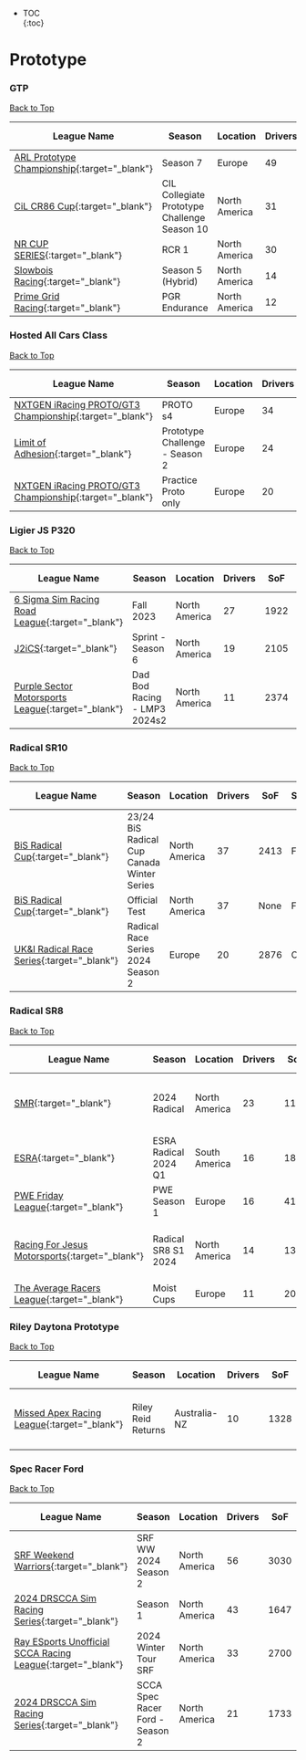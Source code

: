 * TOC  
{:toc}

# Prototype

### GTP

[Back to Top](#)  

| League Name | Season | Location | Drivers | SoF | Setup | Upcoming Race | New York | London | Sydney |
|-----------------------------------------------------------------------------------------------------------------------|--------------------------------------------|-------------|-------|----|-----|-----------------------------|-------------------------|-------------------------|--------------------------|
|[ARL Prototype Championship](https://members.iracing.com/membersite/member/LeagueView.do?league=6332){:target="_blank"} |Season 7 |Europe |49 |3361 | | | | | |
|[CiL CR86 Cup](https://members.iracing.com/membersite/member/LeagueView.do?league=5685){:target="_blank"} |CIL Collegiate Prototype Challenge Season 10 |North America |31 |1963 | |Sebring International Raceway |Thu, March 21 08:00PM EDT |Fri, March 22 12:00AM GMT |Fri, March 22 11:00AM AEDT |
|[NR CUP SERIES](https://members.iracing.com/membersite/member/LeagueView.do?league=9427){:target="_blank"} |RCR 1 |North America |30 |1268 | | | | | |
|[Slowbois Racing](https://members.iracing.com/membersite/member/LeagueView.do?league=9743){:target="_blank"} |Season 5 \(Hybrid\) |North America |14 |1538 | | | | | |
|[Prime Grid Racing](https://members.iracing.com/membersite/member/LeagueView.do?league=6851){:target="_blank"} |PGR Endurance |North America |12 |924 | | | | | |

### Hosted All Cars Class

[Back to Top](#)  

| League Name | Season | Location | Drivers | SoF | Setup | Upcoming Race | New York | London | Sydney |
|----------------------------------------------------------------------------------------------------------------------------------|-------------------------------|--------|-------|----|-----|-------------|--------|------|------|
|[NXTGEN iRacing PROTO/GT3 Championship](https://members.iracing.com/membersite/member/LeagueView.do?league=7015){:target="_blank"} |PROTO s4 |Europe |34 |2350 |Fixed | | | | |
|[Limit of Adhesion](https://members.iracing.com/membersite/member/LeagueView.do?league=3564){:target="_blank"} |Prototype Challenge \- Season 2 |Europe |24 |2138 |Both | | | | |
|[NXTGEN iRacing PROTO/GT3 Championship](https://members.iracing.com/membersite/member/LeagueView.do?league=7015){:target="_blank"} |Practice Proto only |Europe |20 |2432 |Fixed | | | | |

### Ligier JS P320

[Back to Top](#)  

| League Name | Season | Location | Drivers | SoF | Setup | Upcoming Race | New York | London | Sydney |
|-----------------------------------------------------------------------------------------------------------------------------|-----------------------------|-------------|-------|----|-----|-----------------------|-------------------------|-------------------------|--------------------------|
|[6 Sigma Sim Racing Road League](https://members.iracing.com/membersite/member/LeagueView.do?league=9154){:target="_blank"} |Fall 2023 |North America |27 |1922 |Fixed | | | | |
|[J2iCS](https://members.iracing.com/membersite/member/LeagueView.do?league=3630){:target="_blank"} |Sprint \- Season 6 |North America |19 |2105 |Both | | | | |
|[Purple Sector Motorsports League](https://members.iracing.com/membersite/member/LeagueView.do?league=8001){:target="_blank"} |Dad Bod Racing \- LMP3 2024s2 |North America |11 |2374 |Open |Barber Motorsports Park |Tue, March 26 09:30PM EDT |Wed, March 27 01:30AM GMT |Wed, March 27 12:30PM AEDT |

### Radical SR10

[Back to Top](#)  

| League Name | Season | Location | Drivers | SoF | Setup | Upcoming Race | New York | London | Sydney |
|---------------------------------------------------------------------------------------------------------------------|------------------------------------------|-------------|-------|----|-----|---------------------|-------------------------|-------------------------|--------------------------|
|[BiS Radical Cup](https://members.iracing.com/membersite/member/LeagueView.do?league=9196){:target="_blank"} |23/24 BiS Radical Cup Canada Winter Series |North America |37 |2413 |Fixed | | | | |
|[BiS Radical Cup](https://members.iracing.com/membersite/member/LeagueView.do?league=9196){:target="_blank"} |Official Test |North America |37 |None |Fixed | | | | |
|[UK&I Radical Race Series](https://members.iracing.com/membersite/member/LeagueView.do?league=5547){:target="_blank"} |Radical Race Series 2024 Season 2 |Europe |20 |2876 |Open |Rudskogen Motorsenter |Thu, March 21 03:15PM EDT |Thu, March 21 07:15PM GMT |Fri, March 22 06:15AM AEDT |

### Radical SR8

[Back to Top](#)  

| League Name | Season | Location | Drivers | SoF | Setup | Upcoming Race | New York | London | Sydney |
|------------------------------------------------------------------------------------------------------------------------|--------------------|-------------|-------|----|-----|-----------------------------|-------------------------|-------------------------|--------------------------|
|[SMR](https://members.iracing.com/membersite/member/LeagueView.do?league=8725){:target="_blank"} |2024 Radical |North America |23 |1161 |Fixed |Okayama International Circuit |Thu, March 21 09:30PM EDT |Fri, March 22 01:30AM GMT |Fri, March 22 12:30PM AEDT |
|[ESRA](https://members.iracing.com/membersite/member/LeagueView.do?league=10373){:target="_blank"} |ESRA Radical 2024 Q1 |South America |16 |1864 | | | | | |
|[PWE Friday League](https://members.iracing.com/membersite/member/LeagueView.do?league=10470){:target="_blank"} |PWE Season 1 |Europe |16 |4162 | | | | | |
|[Racing For Jesus Motorsports](https://members.iracing.com/membersite/member/LeagueView.do?league=179){:target="_blank"} |Radical SR8 S1 2024 |North America |14 |1347 | |Oran Park Raceway |Wed, March 27 09:03PM EDT |Thu, March 28 01:03AM GMT |Thu, March 28 12:03PM AEDT |
|[The Average Racers League](https://members.iracing.com/membersite/member/LeagueView.do?league=10725){:target="_blank"} |Moist Cups |Europe |11 |2069 |Both | | | | |

### Riley Daytona Prototype

[Back to Top](#)  

| League Name | Season | Location | Drivers | SoF | Setup | Upcoming Race | New York | London | Sydney |
|----------------------------------------------------------------------------------------------------------------------|------------------|------------|-------|----|-----|-----------------------------|-------------------------|-------------------------|--------------------------|
|[Missed Apex Racing League](https://members.iracing.com/membersite/member/LeagueView.do?league=8693){:target="_blank"} |Riley Reid Returns |Australia-NZ |10 |1328 |Both |Circuit des 24 Heures du Mans |Thu, March 21 04:30AM EDT |Thu, March 21 08:30AM GMT |Thu, March 21 07:30PM AEDT |

### Spec Racer Ford

[Back to Top](#)  

| League Name | Season | Location | Drivers | SoF | Setup | Upcoming Race | New York | London | Sydney |
|--------------------------------------------------------------------------------------------------------------------------------------|--------------------------------|-------------|-------|----|-----|--------------------------|-------------------------|-------------------------|--------------------------|
|[SRF Weekend Warriors](https://members.iracing.com/membersite/member/LeagueView.do?league=1566){:target="_blank"} |SRF WW 2024  Season 2 |North America |56 |3030 |Open |Circuit Zandvoort |Sun, March 24 02:40PM EDT |Sun, March 24 06:40PM GMT |Mon, March 25 05:40AM AEDT |
|[2024 DRSCCA Sim Racing Series](https://members.iracing.com/membersite/member/LeagueView.do?league=10649){:target="_blank"} |Season 1 |North America |43 |1647 |Fixed | | | | |
|[Ray ESports Unofficial SCCA Racing League](https://members.iracing.com/membersite/member/LeagueView.do?league=6236){:target="_blank"} |2024 Winter Tour SRF |North America |33 |2700 |Open | | | | |
|[2024 DRSCCA Sim Racing Series](https://members.iracing.com/membersite/member/LeagueView.do?league=10649){:target="_blank"} |SCCA Spec Racer Ford \- Season 2 |North America |21 |1733 |Fixed |Mid-Ohio Sports Car Course |Tue, March 26 07:00PM EDT |Tue, March 26 11:00PM GMT |Wed, March 27 10:00AM AEDT |

